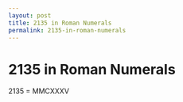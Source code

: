 ```yaml
---
layout: post
title: 2135 in Roman Numerals
permalink: 2135-in-roman-numerals
---
```


# 2135 in Roman Numerals

2135 = MMCXXXV

